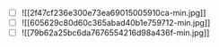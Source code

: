 
- [ ] ![[2f47cf236e300e73ea69015005910ca-min.jpg]]
- [ ] ![[605629c80d60c365abad40b1e759712-min.jpg]]
- [ ] ![[79b62a25bc6da7676554216d98a436f-min.jpg]]